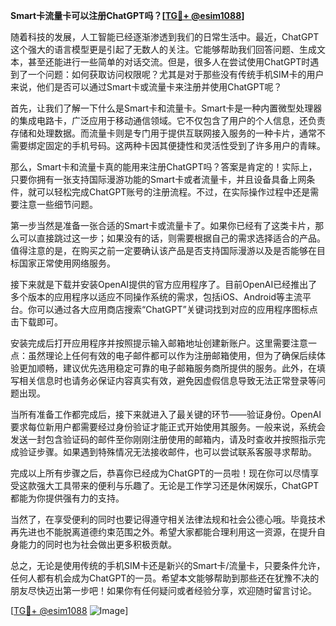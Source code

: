 **Smart卡流量卡可以注册ChatGPT吗？[[TG💪+ @esim1088](https://t.me/s/esim1088)]**

随着科技的发展，人工智能已经逐渐渗透到我们的日常生活中。最近，ChatGPT这个强大的语言模型更是引起了无数人的关注。它能够帮助我们回答问题、生成文本，甚至还能进行一些简单的对话交流。但是，很多人在尝试使用ChatGPT时遇到了一个问题：如何获取访问权限呢？尤其是对于那些没有传统手机SIM卡的用户来说，他们是否可以通过Smart卡或流量卡来注册并使用ChatGPT呢？

首先，让我们了解一下什么是Smart卡和流量卡。Smart卡是一种内置微型处理器的集成电路卡，广泛应用于移动通信领域。它不仅包含了用户的个人信息，还负责存储和处理数据。而流量卡则是专门用于提供互联网接入服务的一种卡片，通常不需要绑定固定的手机号码。这两种卡因其便捷性和灵活性受到了许多用户的青睐。

那么，Smart卡和流量卡真的能用来注册ChatGPT吗？答案是肯定的！实际上，只要你拥有一张支持国际漫游功能的Smart卡或者流量卡，并且设备具备上网条件，就可以轻松完成ChatGPT账号的注册流程。不过，在实际操作过程中还是需要注意一些细节问题。

第一步当然是准备一张合适的Smart卡或流量卡了。如果你已经有了这类卡片，那么可以直接跳过这一步；如果没有的话，则需要根据自己的需求选择适合的产品。值得注意的是，在购买之前一定要确认该产品是否支持国际漫游以及是否能够在目标国家正常使用网络服务。

接下来就是下载并安装OpenAI提供的官方应用程序了。目前OpenAI已经推出了多个版本的应用程序以适应不同操作系统的需求，包括iOS、Android等主流平台。你可以通过各大应用商店搜索“ChatGPT”关键词找到对应的应用程序图标点击下载即可。

安装完成后打开应用程序并按照提示输入邮箱地址创建新账户。这里需要注意一点：虽然理论上任何有效的电子邮件都可以作为注册邮箱使用，但为了确保后续体验更加顺畅，建议优先选用稳定可靠的电子邮箱服务商所提供的服务。此外，在填写相关信息时也请务必保证内容真实有效，避免因虚假信息导致无法正常登录等问题出现。

当所有准备工作都完成后，接下来就进入了最关键的环节——验证身份。OpenAI要求每位新用户都需要经过身份验证才能正式开始使用其服务。一般来说，系统会发送一封包含验证码的邮件至你刚刚注册使用的邮箱内，请及时查收并按照指示完成验证步骤。如果遇到特殊情况无法接收邮件，也可以尝试联系客服寻求帮助。

完成以上所有步骤之后，恭喜你已经成为ChatGPT的一员啦！现在你可以尽情享受这款强大工具带来的便利与乐趣了。无论是工作学习还是休闲娱乐，ChatGPT都能为你提供强有力的支持。

当然了，在享受便利的同时也要记得遵守相关法律法规和社会公德心哦。毕竟技术再先进也不能脱离道德约束范围之外。希望大家都能合理利用这一资源，在提升自身能力的同时也为社会做出更多积极贡献。

总之，无论是使用传统的手机SIM卡还是新兴的Smart卡/流量卡，只要条件允许，任何人都有机会成为ChatGPT的一员。希望本文能够帮助到那些还在犹豫不决的朋友尽快迈出第一步吧！如果你有任何疑问或者经验分享，欢迎随时留言讨论。

[[TG💪+ @esim1088](https://t.me/s/esim1088) ![Image](https://i.postimg.cc/4NQfJmqS/Snipaste-2025-05-13-00-14-12.png)]